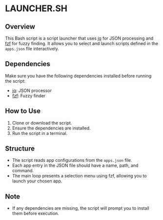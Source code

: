 # LAUNCHER.SH

## Overview
This Bash script is a script launcher that uses [jq](https://stedolan.github.io/jq/) for JSON processing and [fzf](https://github.com/junegunn/fzf) for fuzzy finding. It allows you to select and launch scripts defined in the `apps.json` file interactively.

## Dependencies
Make sure you have the following dependencies installed before running the script:
- [jq](https://stedolan.github.io/jq/): JSON processor
- [fzf](https://github.com/junegunn/fzf): Fuzzy finder

## How to Use
1. Clone or download the script.
2. Ensure the dependencies are installed.
3. Run the script in a terminal.

## Structure
- The script reads app configurations from the `apps.json` file.
- Each app entry in the JSON file should have a name, path, and command.
- The main loop presents a selection menu using fzf, allowing you to launch your chosen app.

## Note
- If any dependencies are missing, the script will prompt you to install them before execution.
